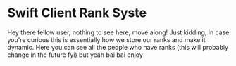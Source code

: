 # Swift Client Rank Syste
Hey there fellow user, nothing to see here, move along! Just kidding, in case you're curious this is essentially how we store our ranks and make it dynamic. Here you can see all the people who have ranks (this will probably change in the future fyi) but yeah bai bai enjoy

